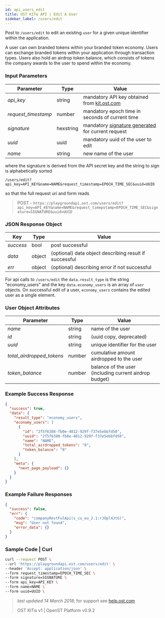 ```yaml
---
id: api_users_edit
title: OST KIT⍺ API | Edit A User
sidebar_label: /users/edit
---
```


Post to `/users/edit` to edit an existing `user` for a given unique identifier within the application.

A user can own branded tokens within your branded token economy.  Users can exchange branded tokens within your application through transaction types.  Users also hold an airdrop token balance, which consists of tokens the company awards to the user to spend within the economy.

### Input Parameters

| Parameter           | Type      | Value  |
|---------------------|-----------|--------|
| _api_key_           | string    | mandatory API key obtained from [kit.ost.com](https://kit.ost.com) |
| _request_timestamp_ | number    | mandatory epoch time in seconds of current time |
| _signature_         | hexstring | mandatory [<u>signature generated</u>](2_98_API_AUTHENTICATION.md) for current request |
| _uuid_              | uuid      | mandatory uuid of the user to edit |
| _name_              | string    | new name of the user |

where the signature is derived from the API secret key and the string to sign is alphabetically sorted

`/users/edit?api_key=API_KEY&name=NAME&request_timestamp=EPOCH_TIME_SEC&uuid=UUID`

so that the full request uri and form reads

> POST - `https://playgroundapi.ost.com/users/edit?api_key=API_KEY&name=NAME&request_timepstamp=EPOCH_TIME_SEC&signature=SIGNATURE&uuid=UUID`

### JSON Response Object

| Key        | Type   | Value      |
|------------|--------|------------|
| _success_  | bool   | post successful |
| _data_     | object | (optional) data object describing result if successful   |
| _err_      | object | (optional) describing error if not successful |

For api calls to `/users/edit` the `data.result_type` is the string "economy_users"
and the key `data.economy_users` is an array of `user` objects.
On successful edit of a user, `economy_users` contains the edited user as a single element.

### User Object Attributes

| Parameter | Type   | Value  |
|-----------|--------|--------|
| _name_    | string | name of the user  |
| _id_      | string | (uuid copy, deprecated) |
| _uuid_    | string | unique identifier for the user  |
| _total_airdropped_tokens_ | number | cumulative amount airdropped to the user |
| _token_balance_           | number | balance of the user (including current airdrop budget)  |

### Example Success Response

```json
{
  "success": true,
  "data": {
    "result_type": "economy_users",
    "economy_users": [
      {
        "id": "2f5f6388-fb0e-4812-929f-f37e5ebbfd50",
        "uuid": "2f5f6388-fb0e-4812-929f-f37e5ebbfd50",
        "name": "NAME",
        "total_airdropped_tokens": "0",
        "token_balance": "0"
      }
    ],
    "meta": {
      "next_page_payload": {}
    }
  }
}
```

### Example Failure Responses

```json
{
  "success": false,
  "err": {
    "code": "companyRestFulApi(s_cu_eu_2.1:rJOpl4JtG)",
    "msg": "User not found",
    "error_data": {}
  }
}
```

### Sample Code | Curl
```bash
curl --request POST \
--url 'https://playgroundapi.ost.com/users/edit' \
--header 'Accept: application/json' \
--form request_timestamp=EPOCH_TIME_SEC \
--form signature=SIGNATURE \
--form api_key=API_KEY \
--form name=NAME \
--form uuid=UUID \
```

>_last updated 14 March 2018_; for support see [help.ost.com](help.ost.com)
>
> OST KIT⍺ v1 | OpenST Platform v0.9.2
